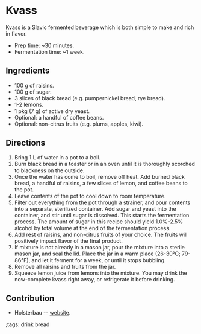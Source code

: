 # Kvass

Kvass is a Slavic fermented beverage which is both simple to make and rich in
flavor.

- Prep time: ~30 minutes.
- Fermentation time: ~1 week.

## Ingredients

- 100 g of raisins.
- 100 g of sugar.
- 3 slices of black bread (e.g. pumpernickel bread, rye bread).
- 1-2 lemons.
- 1 pkg (7 g) of active dry yeast.
- Optional: a handful of coffee beans.
- Optional: non-citrus fruits (e.g. plums, apples, kiwi).

## Directions

1. Bring 1 L of water in a pot to a boil.
2. Burn black bread in a toaster or in an oven until it is thoroughly scorched
   to blackness on the outside.
3. Once the water has come to boil, remove off heat. Add burned black bread, a
   handful of raisins, a few slices of lemon, and coffee beans to the pot.
4. Leave contents of the pot to cool down to room temperature.
5. Filter out everything from the pot through a strainer, and pour contents into
   a separate, sterilized container. Add sugar and yeast into the container, and
   stir until sugar is dissolved. This starts the fermentation process. The
   amount of sugar in this recipe should yield 1.0%-2.5% alcohol by total volume
   at the end of the fermentation process.
6. Add rest of raisins, and non-citrus fruits of your choice. The fruits will
   positively impact flavor of the final product.
7. If mixture is not already in a mason jar, pour the mixture into a sterile
   mason jar, and seal the lid. Place the jar in a warm place (26-30°C;
   79-86°F), and let it ferment for a week, or until it stops bubbling.
8. Remove all raisins and fruits from the jar.
9. Squeeze lemon juice from lemons into the mixture. You may drink the
   now-complete kvass right away, or refrigerate it before drinking.

## Contribution

- Holsterbau -- [website](https://github.com/Holsterbau).

;tags: drink bread
